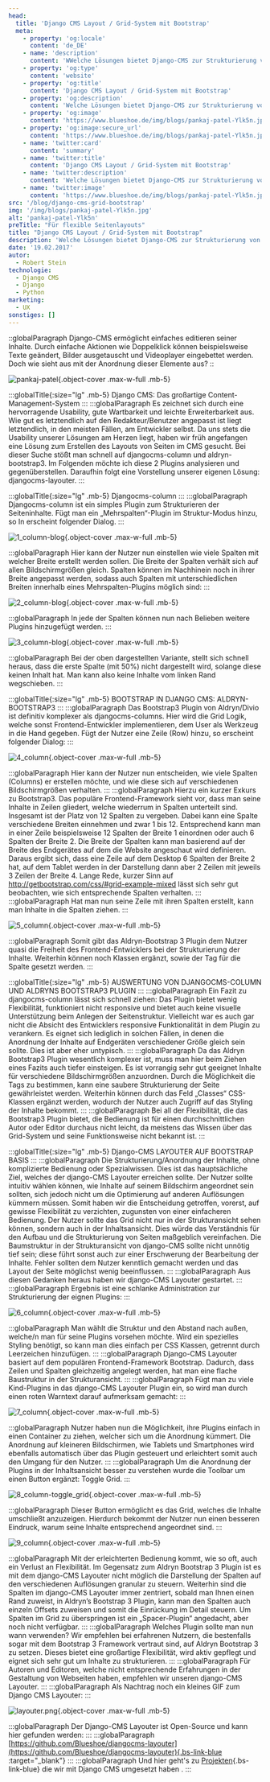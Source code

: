 ```yaml
---
head:
  title: 'Django CMS Layout / Grid-System mit Bootstrap'
  meta:
    - property: 'og:locale'
      content: 'de_DE'
    - name: 'description'
      content: 'WWelche Lösungen bietet Django-CMS zur Strukturierung von Inhalten? Erfahre mehr über das benutzerfreundliche Layout und Grid-System mit Bootstrap.'
    - property: 'og:type'
      content: 'website'
    - property: 'og:title'
      content: 'Django CMS Layout / Grid-System mit Bootstrap'
    - property: 'og:description'
      content: 'Welche Lösungen bietet Django-CMS zur Strukturierung von Inhalten? Erfahre mehr über das benutzerfreundliche Layout und Grid-System mit Bootstrap.'
    - property: 'og:image'
      content: 'https://www.blueshoe.de/img/blogs/pankaj-patel-Ylk5n.jpg'
    - property: 'og:image:secure_url'
      content: 'https://www.blueshoe.de/img/blogs/pankaj-patel-Ylk5n.jpg'
    - name: 'twitter:card'
      content: 'summary'
    - name: 'twitter:title'
      content: 'Django CMS Layout / Grid-System mit Bootstrap'
    - name: 'twitter:description'
      content: 'Welche Lösungen bietet Django-CMS zur Strukturierung von Inhalten? Erfahre mehr über das benutzerfreundliche Layout und Grid-System mit Bootstrap.'
    - name: 'twitter:image'
      content: 'https://www.blueshoe.de/img/blogs/pankaj-patel-Ylk5n.jpg'
src: '/blog/django-cms-grid-bootstrap'
img: '/img/blogs/pankaj-patel-Ylk5n.jpg'
alt: 'pankaj-patel-Ylk5n'
preTitle: "Für flexible Seitenlayouts"
title: "Django CMS Layout / Grid-System mit Bootstrap"
description: 'Welche Lösungen bietet Django-CMS zur Strukturierung von Inhalten? Erfahre mehr über das benutzerfreundliche Layout und Grid-System mit Bootstrap.'
date: '19.02.2017'
autor:
  - Robert Stein
technologie: 
  - Django CMS
  - Django
  - Python
marketing: 
  - UX
sonstiges: []
---
```

::globalParagraph
Django-CMS ermöglicht einfaches editieren seiner Inhalte. Durch einfache Aktionen wie Doppelklick können beispielsweise Texte geändert, Bilder ausgetauscht und Videoplayer eingebettet werden. Doch wie sieht aus mit der Anordnung dieser Elemente aus?
::
<!--more-->

![pankaj-patel](/img/blogs/pankaj-patel-Ylk5n.jpg){.object-cover .max-w-full .mb-5}

:::globalTitle{:size="lg" .mb-5}
Django CMS: Das großartige Content-Management-System
:::
:::globalParagraph
Es zeichnet sich durch eine hervorragende Usability, gute Wartbarkeit und leichte Erweiterbarkeit aus. Wie gut es letztendlich auf den Redakteur/Benutzer angepasst ist liegt letztendlich, in den meisten Fällen, am Entwickler selbst. Da uns stets die Usability unserer Lösungen am Herzen liegt, haben wir früh angefangen eine Lösung zum Erstellen des Layouts von Seiten im CMS gesucht. Bei dieser Suche stößt man schnell auf djangocms-column und aldryn-bootstrap3. Im Folgenden möchte ich diese 2 Plugins analysieren und gegenüberstellen. Daraufhin folgt eine Vorstellung unserer eigenen Lösung: djangocms-layouter.
:::

:::globalTitle{:size="lg" .mb-5}
Djangocms-column
:::
:::globalParagraph
Djangocms-column ist ein simples Plugin zum Strukturieren der Seiteninhalte. Fügt man ein „Mehrspalten“-Plugin im Struktur-Modus hinzu, so In erscheint folgender Dialog.
:::

![1_column-blog](/img/blogs/1_column-blog.jpg){.object-cover .max-w-full .mb-5}

:::globalParagraph
Hier kann der Nutzer nun einstellen wie viele Spalten mit welcher Breite erstellt werden sollen. Die Breite der Spalten verhält sich auf allen Bildschirmgrößen gleich. Spalten können im Nachhinein noch in ihrer Breite angepasst werden, sodass auch Spalten mit unterschiedlichen Breiten innerhalb eines Mehrspalten-Plugins möglich sind:
:::

![2_column-blog](/img/blogs/2_column-blog.jpg){.object-cover .max-w-full .mb-5}

:::globalParagraph
In jede der Spalten können nun nach Belieben weitere Plugins hinzugefügt werden.
:::

![3_column-blog](/img/blogs/3_column-blog.jpg){.object-cover .max-w-full .mb-5}

:::globalParagraph
Bei der oben dargestellten Variante, stellt sich schnell heraus, dass die erste Spalte (mit 50%) nicht dargestellt wird, solange diese keinen Inhalt hat. Man kann also keine Inhalte vom linken Rand wegschieben.
:::

:::globalTitle{:size="lg" .mb-5}
BOOTSTRAP IN DJANGO CMS: ALDRYN-BOOTSTRAP3
:::
:::globalParagraph
Das Bootstrap3 Plugin von Aldryn/Divio ist definitiv komplexer als djangocms-columns. Hier wird die Grid Logik, welche sonst Frontend-Entwickler implementieren, dem User als Werkzeug in die Hand gegeben. Fügt der Nutzer eine Zeile (Row) hinzu, so erscheint folgender Dialog:
:::

![4_column](/img/blogs/4_column.jpg){.object-cover .max-w-full .mb-5}

:::globalParagraph
Hier kann der Nutzer nun entscheiden, wie viele Spalten (Columns) er erstellen möchte, und wie diese sich auf verschiedenen Bildschirmgrößen verhalten.
:::
:::globalParagraph
Hierzu ein kurzer Exkurs zu Bootstrap3. Das populäre Frontend-Framework sieht vor, dass man seine Inhalte in Zeilen gliedert, welche wiederrum in Spalten unterteilt sind. Insgesamt ist der Platz von 12 Spalten zu vergeben. Dabei kann eine Spalte verschiedene Breiten einnehmen und zwar 1 bis 12. Entsprechend kann man in einer Zeile beispielsweise 12 Spalten der Breite 1 einordnen oder auch 6 Spalten der Breite 2. Die Breite der Spalten kann man basierend auf der Breite des Endgerätes auf dem die Website angeschaut wird definieren. Daraus ergibt sich, dass eine Zeile auf dem Desktop 6 Spalten der Breite 2 hat, auf dem Tablet werden in der Darstellung dann aber 2 Zeilen mit jeweils 3 Zeilen der Breite 4. Lange Rede, kurzer Sinn auf <a href="http://getbootstrap.com/css/#grid-example-mixed" class="text-bs-blue hover:underline hover:decoration-bs-blue hover:decoration-solid" target="_blank">http://getbootstrap.com/css/#grid-example-mixed</a> lässt sich sehr gut beobachten, wie sich entsprechende Spalten verhalten.
:::
:::globalParagraph
Hat man nun seine Zeile mit ihren Spalten erstellt, kann man Inhalte in die Spalten ziehen.
:::

![5_column](/img/blogs/5_column.jpg){.object-cover .max-w-full .mb-5}

:::globalParagraph
Somit gibt das Aldryn-Bootstrap 3 Plugin dem Nutzer quasi die Freiheit des Frontend-Entwicklers bei der Strukturierung der Inhalte. Weiterhin können noch Klassen ergänzt, sowie der Tag für die Spalte gesetzt werden.
:::

:::globalTitle{:size="lg" .mb-5}
AUSWERTUNG VON DJANGOCMS-COLUMN UND ALDRYNS BOOTSTRAP3 PLUGIN
:::
:::globalParagraph
Ein Fazit zu djangocms-column lässt sich schnell ziehen: Das Plugin bietet wenig Flexibilität, funktioniert nicht responsive und bietet auch keine visuelle Unterstützung beim Anlegen der Seitenstruktur. Vielleicht war es auch gar nicht die Absicht des Entwicklers responsive Funktionalität in dem Plugin zu verankern. Es eignet sich lediglich in solchen Fällen, in denen die Anordnung der Inhalte auf Endgeräten verschiedener Größe gleich sein sollte. Dies ist aber eher untypisch.
:::
:::globalParagraph
Da das Aldryn Bootstrap3 Plugin wesentlich komplexer ist, muss man hier beim Ziehen eines Fazits auch tiefer einsteigen. Es ist vorrangig sehr gut geeignet Inhalte für verschiedene Bildschirmgrößen anzuordnen. Durch die Möglichkeit die Tags zu bestimmen, kann eine saubere Strukturierung der Seite gewährleistet werden. Weiterhin können durch das Feld „Classes“ CSS-Klassen ergänzt werden, wodurch der Nutzer auch Zugriff auf das Styling der Inhalte bekommt.
:::
:::globalParagraph
Bei all der Flexibilität, die das Bootstrap3 Plugin bietet, die Bedienung ist für einen durchschnittlichen Autor oder Editor durchaus nicht leicht, da meistens das Wissen über das Grid-System und seine Funktionsweise nicht bekannt ist.
:::

:::globalTitle{:size="lg" .mb-5}
Django-CMS LAYOUTER AUF BOOTSTRAP BASIS
:::
:::globalParagraph
Die Strukturierung/Anordnung der Inhalte, ohne komplizierte Bedienung oder Spezialwissen. Dies ist das hauptsächliche Ziel, welches der django-CMS Layouter erreichen sollte. Der Nutzer sollte intuitiv wählen können, wie Inhalte auf seinem Bildschirm angeordnet sein sollten, sich jedoch nicht um die Optimierung auf anderen Auflösungen kümmern müssen. Somit haben wir die Entscheidung getroffen, vorerst, auf gewisse Flexibilität zu verzichten, zugunsten von einer einfacheren Bedienung. Der Nutzer sollte das Grid nicht nur in der Strukturansicht sehen können, sondern auch in der Inhaltsansicht. Dies würde das Verständnis für den Aufbau und die Strukturierung von Seiten maßgeblich vereinfachen. Die Baumstruktur in der Strukturansicht von django-CMS sollte nicht unnötig tief sein; diese führt sonst auch zur einer Erschwerung der Bearbeitung der Inhalte. Fehler sollten dem Nutzer kenntlich gemacht werden und das Layout der Seite möglichst wenig beeinflussen.
:::
:::globalParagraph
Aus diesen Gedanken heraus haben wir django-CMS Layouter gestartet.
:::
:::globalParagraph
Ergebnis ist eine schlanke Administration zur Strukturierung der eignen Plugins:
:::

![6_column](/img/blogs/6_column.jpg){.object-cover .max-w-full .mb-5}

:::globalParagraph
Man wählt die Struktur und den Abstand nach außen, welche/n man für seine Plugins vorsehen möchte. Wird ein spezielles Styling benötigt, so kann man dies einfach per CSS Klassen, getrennt durch Leerzeichen hinzufügen.
:::
:::globalParagraph
Django-CMS Layouter basiert auf dem populären Frontend-Framework Bootstrap. Dadurch, dass Zeilen und Spalten gleichzeitig angelegt werden, hat man eine flache Baustruktur in der Strukturansicht.
:::
:::globalParagraph
Fügt man zu viele Kind-Plugins in das django-CMS Layouter Plugin ein, so wird man durch einen roten Warntext darauf aufmerksam gemacht:
:::

![7_column](/img/blogs/7_column.jpg){.object-cover .max-w-full .mb-5}

:::globalParagraph
Nutzer haben nun die Möglichkeit, ihre Plugins einfach in einen Container zu ziehen, welcher sich um die Anordnung kümmert. Die Anordnung auf kleineren Bildschirmen, wie Tablets und Smartphones wird ebenfalls automatisch über das Plugin gesteuert und erleichtert somit auch den Umgang für den Nutzer.
:::
:::globalParagraph
Um die Anordnung der Plugins in der Inhaltsansicht besser zu verstehen wurde die Toolbar um einen Button ergänzt: Toggle Grid.
:::

![8_column-toggle_grid](/img/blogs/8_column-toggle_grid.jpg){.object-cover .max-w-full .mb-5}

:::globalParagraph
Dieser Button ermöglicht es das Grid, welches die Inhalte umschließt anzuzeigen. Hierdurch bekommt der Nutzer nun einen besseren Eindruck, warum seine Inhalte entsprechend angeordnet sind.
:::

![9_column](/img/blogs/9_column.jpg){.object-cover .max-w-full .mb-5}

:::globalParagraph
Mit der erleichterten Bedienung kommt, wie so oft, auch ein Verlust an Flexibilität. Im Gegensatz zum Aldryn Bootstrap 3 Plugin ist es mit dem django-CMS Layouter nicht möglich die Darstellung der Spalten auf den verschiedenen Auflösungen granular zu steuern. Weiterhin sind die Spalten im django-CMS Layouter immer zentriert, sobald man Ihnen einen Rand zuweist, in Aldryn’s Bootstrap 3 Plugin, kann man den Spalten auch einzeln Offsets zuweisen und somit die Einrückung im Detail steuern. Um Spalten im Grid zu überspringen ist ein „Spacer-Plugin“ angedacht, aber noch nicht verfügbar.
:::
:::globalParagraph
Welches Plugin sollte man nun wann verwenden? Wir empfehlen bei erfahrenen Nutzern, die bestenfalls sogar mit dem Bootstrap 3 Framework vertraut sind, auf Aldryn Bootstrap 3 zu setzen. Dieses bietet eine großartige Flexibilität, wird aktiv gepflegt und eignet sich sehr gut um Inhalte zu strukturieren.
:::
:::globalParagraph
Für Autoren und Editoren, welche nicht entsprechende Erfahrungen in der Gestaltung von Webseiten haben, empfehlen wir unseren django-CMS Layouter.
:::
:::globalParagraph
Als Nachtrag noch ein kleines GIF zum Django CMS Layouter:
:::

![layouter.png](/img/blogs/layouter.png){.object-cover .max-w-full .mb-5}

:::globalParagraph
Der Django-CMS Layouter ist Open-Source und kann hier gefunden werden:
:::
:::globalParagraph
[https://github.com/Blueshoe/djangocms-layouter](https://github.com/Blueshoe/djangocms-layouter){.bs-link-blue :target="_blank"}
:::
:::globalParagraph
Und hier geht's zu [Projekten](/projekte/){.bs-link-blue} die wir mit Django CMS umgesetzt haben .
:::